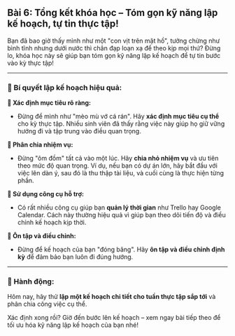 ## Bài 6: Tổng kết khóa học – Tóm gọn kỹ năng lập kế hoạch, tự tin thực tập!

Bạn đã bao giờ thấy mình như một "con vịt trên mặt hồ", tưởng chừng như bình tĩnh nhưng dưới nước thì chân đạp loạn xạ để theo kịp mọi thứ? Đừng lo, khóa học này sẽ giúp bạn tóm gọn kỹ năng lập kế hoạch để tự tin bước vào kỳ thực tập!

---

### 📌 Bí quyết lập kế hoạch hiệu quả:

**🔹 Xác định mục tiêu rõ ràng:**
- Đừng để mình như "mèo mù vớ cá rán". Hãy **xác định mục tiêu cụ thể** cho kỳ thực tập. Nhiều sinh viên đã thấy rằng việc này giúp họ giữ vững hướng đi và tập trung vào điều quan trọng.

**🔹 Phân chia nhiệm vụ:**
- Đừng "ôm đồm" tất cả vào một lúc. Hãy **chia nhỏ nhiệm vụ** và ưu tiên theo mức độ quan trọng. Ví dụ, nếu bạn có dự án lớn, hãy bắt đầu với việc lên dàn ý, sau đó là thu thập tài liệu, và cuối cùng là thực hiện từng phần.

**🔹 Sử dụng công cụ hỗ trợ:**
- Có rất nhiều công cụ giúp bạn **quản lý thời gian** như Trello hay Google Calendar. Cách này thường hiệu quả vì giúp bạn theo dõi tiến độ và điều chỉnh kế hoạch kịp thời.

**🔹 Ôn tập và điều chỉnh:**
- Đừng để kế hoạch của bạn "đóng băng". Hãy **ôn tập và điều chỉnh định kỳ** để đảm bảo bạn luôn đi đúng hướng.

---

### 🚀 Hành động:

Hôm nay, hãy thử **lập một kế hoạch chi tiết cho tuần thực tập sắp tới** và phân chia công việc cụ thể.

Xác định xong rồi? Giờ đến bước lên kế hoạch – xem ngay bài tiếp theo để tối ưu hóa kỹ năng lập kế hoạch của bạn nhé!